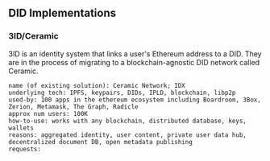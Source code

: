 ## DID Implementations

### 3ID/Ceramic

3ID is an identity system that links a user's Ethereum address to a DID. They are in the process of migrating to a blockchain-agnostic DID network called Ceramic.

```
name (of existing solution): Ceramic Network; IDX
underlying tech: IPFS, keypairs, DIDs, IPLD, blockchain, libp2p
used-by: 100 apps in the ethereum ecosystem including Boardroom, 3Box, Zerion, Metamask, The Graph, Radicle
approx num users: 100K
how-to-use: works with any blockchain, distributed database, keys, wallets
reasons: aggregated identity, user content, private user data hub, decentralized document DB, open metadata publishing
requests:
```
